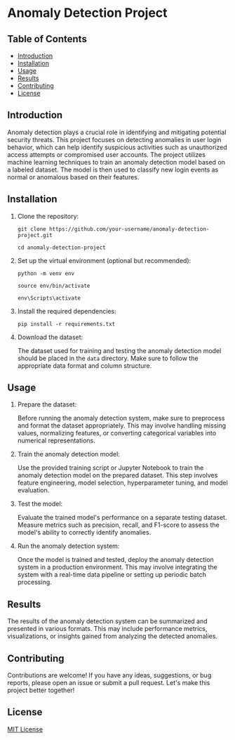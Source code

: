 <!DOCTYPE html>
<html>
<head>
  <title>Anomaly Detection Project</title>
</head>
<body>
  <h1>Anomaly Detection Project</h1>

  <h2>Table of Contents</h2>
  <ul>
    <li><a href="#introduction">Introduction</a></li>
    <li><a href="#installation">Installation</a></li>
    <li><a href="#usage">Usage</a></li>
    <li><a href="#results">Results</a></li>
    <li><a href="#contributing">Contributing</a></li>
    <li><a href="#license">License</a></li>
  </ul>

  <h2 id="introduction">Introduction</h2>
  <p>
    Anomaly detection plays a crucial role in identifying and mitigating potential security threats.
    This project focuses on detecting anomalies in user login behavior, which can help identify suspicious activities such as unauthorized access attempts or compromised user accounts.
    The project utilizes machine learning techniques to train an anomaly detection model based on a labeled dataset.
    The model is then used to classify new login events as normal or anomalous based on their features.
  </p>

  <h2 id="installation">Installation</h2>
  <ol>
    <li>
      Clone the repository:
      <pre><code>git clone https://github.com/your-username/anomaly-detection-project.git</code></pre>
      <pre><code>cd anomaly-detection-project</code></pre>
    </li>
    <li>
      Set up the virtual environment (optional but recommended):
      <pre><code>python -m venv env</code></pre>
      <pre><code>source env/bin/activate</code></pre> <!-- for Linux/Mac -->
      <pre><code>env\Scripts\activate</code></pre> <!-- for Windows -->
    </li>
    <li>
      Install the required dependencies:
      <pre><code>pip install -r requirements.txt</code></pre>
    </li>
    <li>
      Download the dataset:
      <p>
        The dataset used for training and testing the anomaly detection model should be placed in the <code>data</code> directory.
        Make sure to follow the appropriate data format and column structure.
      </p>
    </li>
  </ol>

  <h2 id="usage">Usage</h2>
  <ol>
    <li>
      Prepare the dataset:
      <p>
        Before running the anomaly detection system, make sure to preprocess and format the dataset appropriately.
        This may involve handling missing values, normalizing features, or converting categorical variables into numerical representations.
      </p>
    </li>
    <li>
      Train the anomaly detection model:
      <p>
        Use the provided training script or Jupyter Notebook to train the anomaly detection model on the prepared dataset.
        This step involves feature engineering, model selection, hyperparameter tuning, and model evaluation.
      </p>
    </li>
    <li>
      Test the model:
      <p>
        Evaluate the trained model's performance on a separate testing dataset.
        Measure metrics such as precision, recall, and F1-score to assess the model's ability to correctly identify anomalies.
      </p>
    </li>
    <li>
      Run the anomaly detection system:
      <p>
        Once the model is trained and tested, deploy the anomaly detection system in a production environment.
        This may involve integrating the system with a real-time data pipeline or setting up periodic batch processing.
      </p>
    </li>
  </ol>

  <h2 id="results">Results</h2>
  <p>
    The results of the anomaly detection system can be summarized and presented in various formats.
    This may include performance metrics, visualizations, or insights gained from analyzing the detected anomalies.
  </p>

  <h2 id="contributing">Contributing</h2>
  <p>
    Contributions are welcome! If you have any ideas, suggestions, or bug reports, please open an issue or submit a pull request.
    Let's make this project better together!
  </p>

  <h2 id="license">License</h2>
  <p>
    <a href="LICENSE">MIT License</a>
  </p>
</body>
</html>
